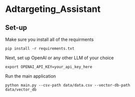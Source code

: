 # Adtargeting_Assistant


## Set-up

Make sure you install all of the requirments
```
pip install -r requirements.txt
```

Next, set up OpenAI or any other LLM of your choice
```
export OPENAI_API_KEY=your_api_key_here
```
Run the main application
```
python main.py --csv-path data/data.csv --vector-db-path data/vector_db
```
